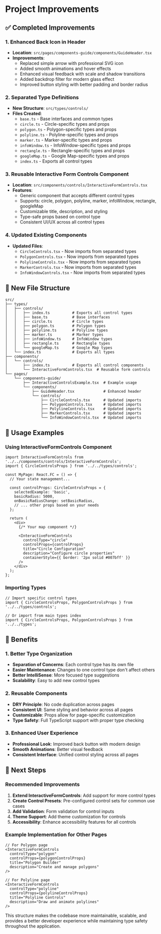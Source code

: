 # Project Improvements

## ✅ Completed Improvements

### 1. Enhanced Back Icon in Header
- **Location**: `src/pages/components-guide/components/GuideHeader.tsx`
- **Improvements**:
  - Replaced simple arrow with professional SVG icon
  - Added smooth animations and hover effects
  - Enhanced visual feedback with scale and shadow transitions
  - Added backdrop filter for modern glass effect
  - Improved button styling with better padding and border radius

### 2. Separated Type Definitions
- **New Structure**: `src/types/controls/`
- **Files Created**:
  - `base.ts` - Base interfaces and common types
  - `circle.ts` - Circle-specific types and props
  - `polygon.ts` - Polygon-specific types and props
  - `polyline.ts` - Polyline-specific types and props
  - `marker.ts` - Marker-specific types and props
  - `infoWindow.ts` - InfoWindow-specific types and props
  - `rectangle.ts` - Rectangle-specific types and props
  - `googleMap.ts` - Google Map-specific types and props
  - `index.ts` - Exports all control types

### 3. Reusable Interactive Form Controls Component
- **Location**: `src/components/controls/InteractiveFormControls.tsx`
- **Features**:
  - Generic component that accepts different control types
  - Supports: circle, polygon, polyline, marker, infoWindow, rectangle, googleMap
  - Customizable title, description, and styling
  - Type-safe props based on control type
  - Consistent UI/UX across all control types

### 4. Updated Existing Components
- **Updated Files**:
  - `CircleControls.tsx` - Now imports from separated types
  - `PolygonControls.tsx` - Now imports from separated types
  - `PolylineControls.tsx` - Now imports from separated types
  - `MarkerControls.tsx` - Now imports from separated types
  - `InfoWindowControls.tsx` - Now imports from separated types

## 📁 New File Structure

```
src/
├── types/
│   ├── controls/
│   │   ├── index.ts          # Exports all control types
│   │   ├── base.ts           # Base interfaces
│   │   ├── circle.ts         # Circle types
│   │   ├── polygon.ts        # Polygon types
│   │   ├── polyline.ts       # Polyline types
│   │   ├── marker.ts         # Marker types
│   │   ├── infoWindow.ts     # InfoWindow types
│   │   ├── rectangle.ts      # Rectangle types
│   │   └── googleMap.ts      # Google Map types
│   └── index.ts              # Exports all types
├── components/
│   └── controls/
│       ├── index.ts          # Exports all control components
│       └── InteractiveFormControls.tsx  # Reusable form controls
└── pages/
    └── components-guide/
        ├── InteractiveControlsExample.tsx  # Example usage
        └── components/
            ├── GuideHeader.tsx             # Enhanced header
            └── controls/
                ├── CircleControls.tsx      # Updated imports
                ├── PolygonControls.tsx     # Updated imports
                ├── PolylineControls.tsx    # Updated imports
                ├── MarkerControls.tsx      # Updated imports
                └── InfoWindowControls.tsx  # Updated imports
```

## 🎯 Usage Examples

### Using InteractiveFormControls Component

```tsx
import InteractiveFormControls from '../../components/controls/InteractiveFormControls';
import { CircleControlsProps } from '../../types/controls';

const MyPage: React.FC = () => {
  // Your state management...
  
  const controlProps: CircleControlsProps = {
    selectedExample: 'basic',
    basicRadius: 5000,
    onBasicRadiusChange: setBasicRadius,
    // ... other props based on your needs
  };

  return (
    <div>
      {/* Your map component */}
      
      <InteractiveFormControls
        controlType="circle"
        controlProps={controlProps}
        title="Circle Configuration"
        description="Configure circle properties"
        containerStyle={{ border: '2px solid #007bff' }}
      />
    </div>
  );
};
```

### Importing Types

```tsx
// Import specific control types
import { CircleControlsProps, PolygonControlsProps } from '../../types/controls';

// Or import from main types index
import { CircleControlsProps, PolygonControlsProps } from '../../types';
```

## 🔧 Benefits

### 1. Better Type Organization
- **Separation of Concerns**: Each control type has its own file
- **Easier Maintenance**: Changes to one control type don't affect others
- **Better IntelliSense**: More focused type suggestions
- **Scalability**: Easy to add new control types

### 2. Reusable Components
- **DRY Principle**: No code duplication across pages
- **Consistent UI**: Same styling and behavior across all pages
- **Customizable**: Props allow for page-specific customization
- **Type Safety**: Full TypeScript support with proper type checking

### 3. Enhanced User Experience
- **Professional Look**: Improved back button with modern design
- **Smooth Animations**: Better visual feedback
- **Consistent Interface**: Unified control styling across all pages

## 🚀 Next Steps

### Recommended Improvements
1. **Extend InteractiveFormControls**: Add support for more control types
2. **Create Control Presets**: Pre-configured control sets for common use cases
3. **Add Validation**: Form validation for control inputs
4. **Theme Support**: Add theme customization for controls
5. **Accessibility**: Enhance accessibility features for all controls

### Example Implementation for Other Pages

```tsx
// For Polygon page
<InteractiveFormControls
  controlType="polygon"
  controlProps={polygonControlProps}
  title="Polygon Builder"
  description="Create and manage polygons"
/>

// For Polyline page
<InteractiveFormControls
  controlType="polyline"
  controlProps={polylineControlProps}
  title="Polyline Controls"
  description="Draw and animate polylines"
/>
```

This structure makes the codebase more maintainable, scalable, and provides a better developer experience while maintaining type safety throughout the application.